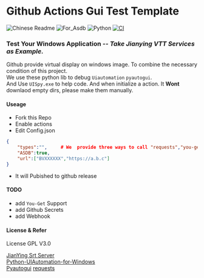# Github Actions Gui Test Template
![Chinese Readme](https://img.shields.io/badge/Docs-Chinese-green.svg) ![For_Asdb](https://img.shields.io/badge/For-ASDB-blue.svg) ![Python](https://img.shields.io/badge/Language-Python-green.svg)  [![CI](https://github.com/P-PPPP/ActionsGui/actions/workflows/main.yml/badge.svg)](https://github.com/P-PPPP/ActionsGui/actions/workflows/main.yml)  

### Test Your Windows Application *-- Take Jianying VTT Services as Example.*

Github provide virtual display on windows image. To combine the necessary condition of this project.  
We use these python lib to debug `Uiautomation` `pyautogui`.  
And Use `UISpy.exe` to help code.
And when initialize a action. It **Wont** downlaod empty dirs, please make them manually.


#### Useage
- Fork this Repo
- Enable actions
- Edit Config.json
```json
{
    "types":"",     # We  provide three ways to call "requests","you-get","bili"
    "ASDB":true,
    "url":["BVXXXXXX","https://a.b.c"]
}
```
- It will Pubished to github release
#### TODO
- add `You-Get` Support
- add Github Secrets
- add Webhook

#### License & Refer

License GPL V3.0

[JianYing Srt Server](https://github.com/A-Soul-Database/JianYingSrtServer)  
[Python-UIAutomation-for-Windows](https://github.com/yinkaisheng/Python-UIAutomation-for-Windows)  
[Pyautogui](https://github.com/asweigart/pyautogui)
[requests](https://github.com/psf/requests)  